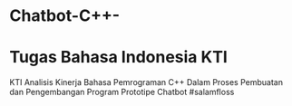 # Chatbot-C++-
# Tugas Bahasa Indonesia KTI
KTI Analisis Kinerja Bahasa Pemrograman C++ Dalam Proses Pembuatan dan Pengembangan Program Prototipe Chatbot
#salamfloss

